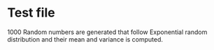 # Test file
1000 Random numbers are generated that follow Exponential random distribution and their mean and variance is computed.
